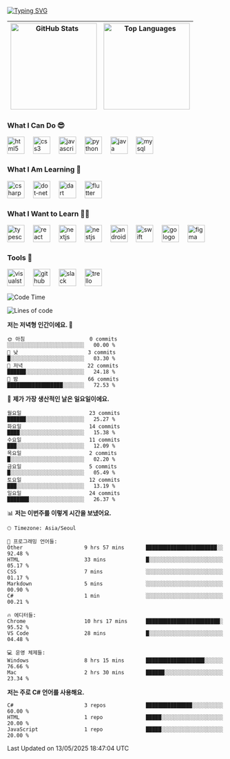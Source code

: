 <!--타이틀-->
[![Typing SVG](https://readme-typing-svg.demolab.com?font=Fira+Code&pause=1000&width=435&lines=Hello+World)](https://git.io/typing-svg)

<!--스탯-->
| <img src="https://github-readme-stats.vercel.app/api?username=BinHyun&show_icons=true&title_color=4C77FF&icon_color=4C77FF" alt="GitHub Stats" style="height: 200px;" /> | <img src="https://github-readme-stats.vercel.app/api/top-langs/?username=BinHyun&layout=compact&title_color=4C77FF" alt="Top Languages" style="height: 200px;" /> |
|:--:|:--:|


### **What I Can Do 😎**

<div align="left">
  <img src="https://cdn.jsdelivr.net/gh/devicons/devicon/icons/html5/html5-original.svg" height="40" alt="html5 logo"  />
  <img width="12" />
  <img src="https://cdn.jsdelivr.net/gh/devicons/devicon/icons/css3/css3-original.svg" height="40" alt="css3 logo"  />
  <img width="12" />
  <img src="https://cdn.jsdelivr.net/gh/devicons/devicon/icons/javascript/javascript-original.svg" height="40" alt="javascript logo"  />
  <img width="12" />
  <img src="https://cdn.jsdelivr.net/gh/devicons/devicon/icons/python/python-original.svg" height="40" alt="python logo"  />
  <img width="12" />
  <img src="https://cdn.jsdelivr.net/gh/devicons/devicon/icons/java/java-original.svg" height="40" alt="java logo"  />
  <img width="12" />
  <img src="https://cdn.jsdelivr.net/gh/devicons/devicon/icons/mysql/mysql-original.svg" height="40" alt="mysql logo"  />
</div>

### **What I Am Learning 📖**

<div align="left">
  <img src="https://cdn.jsdelivr.net/gh/devicons/devicon/icons/csharp/csharp-original.svg" height="40" alt="csharp logo"  />
  <img width="12" />
  <img src="https://cdn.jsdelivr.net/gh/devicons/devicon/icons/dot-net/dot-net-original.svg" height="40" alt="dot-net logo"  />
  <img width="12" />
  <img src="https://cdn.jsdelivr.net/gh/devicons/devicon/icons/dart/dart-original.svg" height="40" alt="dart logo"  />
  <img width="12" />
  <img src="https://cdn.jsdelivr.net/gh/devicons/devicon/icons/flutter/flutter-original.svg" height="40" alt="flutter logo"  />
</div>

### **What I Want to Learn 🏴‍☠️**

<div align="left">
  <img src="https://cdn.jsdelivr.net/gh/devicons/devicon/icons/typescript/typescript-original.svg" height="40" alt="typescript logo"  />
  <img width="12" />
  <img src="https://cdn.jsdelivr.net/gh/devicons/devicon/icons/react/react-original.svg" height="40" alt="react logo"  />
  <img width="12" />
  <img src="https://cdn.jsdelivr.net/gh/devicons/devicon/icons/nextjs/nextjs-original.svg" height="40" alt="nextjs logo"  />
  <img width="12" />
  <img src="https://cdn.jsdelivr.net/gh/devicons/devicon/icons/nestjs/nestjs-original.svg" height="40" alt="nestjs logo"  />
  <img width="12" />
  <img src="https://cdn.jsdelivr.net/gh/devicons/devicon/icons/android/android-original.svg" height="40" alt="android logo"  />
  <img width="12" />
  <img src="https://cdn.jsdelivr.net/gh/devicons/devicon/icons/swift/swift-original.svg" height="40" alt="swift logo"  />
  <img width="12" />
  <img src="https://cdn.jsdelivr.net/gh/devicons/devicon/icons/go/go-original.svg" height="40" alt="go logo"  />
  <img width="12" />
  <img src="https://cdn.jsdelivr.net/gh/devicons/devicon/icons/figma/figma-original.svg" height="40" alt="figma logo"  />
</div>

### **Tools 🔨**

<div align="left">
  <img src="https://cdn.jsdelivr.net/gh/devicons/devicon/icons/visualstudio/visualstudio-plain.svg" height="40" alt="visualstudio logo"  />
  <img width="12" />
  <img src="https://cdn.jsdelivr.net/gh/devicons/devicon/icons/github/github-original.svg" height="40" alt="github logo"  />
  <img width="12" />
  <img src="https://cdn.jsdelivr.net/gh/devicons/devicon/icons/slack/slack-original.svg" height="40" alt="slack logo"  />
  <img width="12" />
  <img src="https://cdn.jsdelivr.net/gh/devicons/devicon/icons/trello/trello-plain.svg" height="40" alt="trello logo"  />
</div>

<!--START_SECTION:waka-->
![Code Time](http://img.shields.io/badge/Code%20Time-84%20hrs%2042%20mins-blue)

![Lines of code](https://img.shields.io/badge/%EC%A0%80%EB%8A%94%20%EC%97%AC%ED%83%9C%EA%B9%8C%EC%A7%80%20-1.3%20million%20%EC%A4%84%EC%9D%98%20%EC%BD%94%EB%93%9C%EB%A5%BC%20%EC%9E%91%EC%84%B1%ED%96%88%EC%96%B4%EC%9A%94.-blue)

**저는 저녁형 인간이에요. 🦉** 

```text
🌞 아침                     0 commits           ░░░░░░░░░░░░░░░░░░░░░░░░░   00.00 % 
🌆 낮　                     3 commits           █░░░░░░░░░░░░░░░░░░░░░░░░   03.30 % 
🌃 저녁                     22 commits          ██████░░░░░░░░░░░░░░░░░░░   24.18 % 
🌙 밤　                     66 commits          ██████████████████░░░░░░░   72.53 % 
```
📅 **제가 가장 생산적인 날은 일요일이에요.** 

```text
월요일                      23 commits          ██████░░░░░░░░░░░░░░░░░░░   25.27 % 
화요일                      14 commits          ████░░░░░░░░░░░░░░░░░░░░░   15.38 % 
수요일                      11 commits          ███░░░░░░░░░░░░░░░░░░░░░░   12.09 % 
목요일                      2 commits           █░░░░░░░░░░░░░░░░░░░░░░░░   02.20 % 
금요일                      5 commits           █░░░░░░░░░░░░░░░░░░░░░░░░   05.49 % 
토요일                      12 commits          ███░░░░░░░░░░░░░░░░░░░░░░   13.19 % 
일요일                      24 commits          ███████░░░░░░░░░░░░░░░░░░   26.37 % 
```


📊 **저는 이번주를 이렇게 시간을 보냈어요.** 

```text
🕑︎ Timezone: Asia/Seoul

💬 프로그래밍 언어들: 
Other                    9 hrs 57 mins       ███████████████████████░░   92.48 % 
HTML                     33 mins             █░░░░░░░░░░░░░░░░░░░░░░░░   05.17 % 
CSS                      7 mins              ░░░░░░░░░░░░░░░░░░░░░░░░░   01.17 % 
Markdown                 5 mins              ░░░░░░░░░░░░░░░░░░░░░░░░░   00.90 % 
C#                       1 min               ░░░░░░░░░░░░░░░░░░░░░░░░░   00.21 % 

🔥 에디터들: 
Chrome                   10 hrs 17 mins      ████████████████████████░   95.52 % 
VS Code                  28 mins             █░░░░░░░░░░░░░░░░░░░░░░░░   04.48 % 

💻 운영 체제들: 
Windows                  8 hrs 15 mins       ███████████████████░░░░░░   76.66 % 
Mac                      2 hrs 30 mins       ██████░░░░░░░░░░░░░░░░░░░   23.34 % 
```

**저는 주로 C# 언어를 사용해요.** 

```text
C#                       3 repos             ███████████████░░░░░░░░░░   60.00 % 
HTML                     1 repo              █████░░░░░░░░░░░░░░░░░░░░   20.00 % 
JavaScript               1 repo              █████░░░░░░░░░░░░░░░░░░░░   20.00 % 
```




 Last Updated on 13/05/2025 18:47:04 UTC
<!--END_SECTION:waka-->
